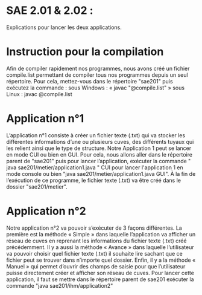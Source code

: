 # SAE 2.01 & 2.02 :
Explications pour lancer les deux applications.


# Instruction pour la compilation
Afin de compiler rapidement nos programmes, nous avons créé un fichier compile.list permettant de compiler tous nos programmes depuis un seul répertoire. Pour cela, mettez-vous dans le répertoire "sae201" puis exécutez la commande : sous Windows : « javac "@compile.list" » sous Linux : javac @compile.list


# Application n°1
L’application n°1 consiste à créer un fichier texte (.txt) qui va stocker les différentes informations d’une ou plusieurs cuves, des différents tuyaux qui les relient ainsi que le type de structure. Notre Application 1 peut se lancer en mode CUI ou bien en GUI. Pour cela, nous allons aller dans le répertoire parent de "sae201" puis pour lancer l’application, exécuter la commande " java sae201/metier/application1.java " CUI pour lancer l'application 1 en mode console ou bien  "java sae201/metier/application1.java GUI". À la fin de l’exécution de ce programme, le fichier texte (.txt) va être créé dans le dossier "sae201/metier".


# Application n°2
Notre application n°2 va pouvoir s’exécuter de 3 façons différentes. La première est la méthode « Simple » dans laquelle l’application va afficher un réseau de cuves en reprenant les informations du fichier texte (.txt) créé précédemment. Il y a aussi la méthode « Avance » dans laquelle l’utilisateur va pouvoir choisir quel fichier texte (.txt) il souhaite lire sachant que ce fichier peut se trouver dans n’importe quel dossier. Enfin, il y a la méthode « Manuel » qui permet d’ouvrir des champs de saisie pour que l’utilisateur puisse directement créer et afficher son réseau de cuves. Pour lancer cette application, il faut se mettre dans le répertoire parent de sae201 exécuter la commande "java sae201/ihm/application2"
